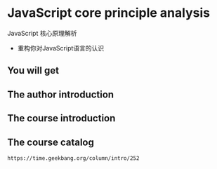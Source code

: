 #  JavaScript core principle analysis

JavaScript 核心原理解析

+ 重构你对JavaScript语言的认识

##  You will get


##  The author introduction


##  The course introduction


##  The course catalog

```
https://time.geekbang.org/column/intro/252
```



